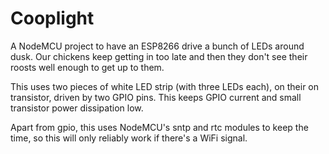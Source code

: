 # Cooplight

A NodeMCU project to have an ESP8266 drive a bunch of LEDs around dusk. Our chickens keep
getting in too late and then they don't see their roosts well enough to get up to them.

This uses two pieces of white LED strip (with three LEDs each), on their on transistor, driven by two
GPIO pins. This keeps GPIO current and small transistor power dissipation low.

Apart from gpio, this uses NodeMCU's sntp and rtc modules to keep the time, so this will
only reliably work if there's a WiFi signal.
